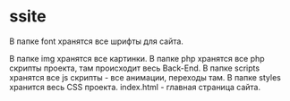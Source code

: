 # ssite

В папке font хранятся все шрифты для сайта.

В папке img хранятся все картинки.
В папке php хранятся все php скрипты проекта, там происходит весь Back-End.
В папке scripts хранятся все js скрипты - все анимации, переходы там.
В папке styles хранится весь CSS проекта.
index.html - главная страница сайта.
